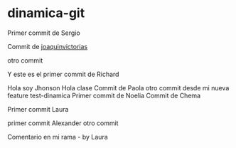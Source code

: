 # dinamica-git

Primer commit de Sergio

Commit de <a href="https://github.com/joaquinvictorias" target="_blank">joaquinvictorias</a>

otro commit


Y este es el primer commit de Richard

Hola soy Jhonson
Hola clase
Commit de Paola 
otro commit desde mi nueva feature test-dinamica
Primer commit de Noelia
Commit de Chema


Primer commit Laura

primer commit Alexander
otro commit



Comentario en mi rama - by Laura

